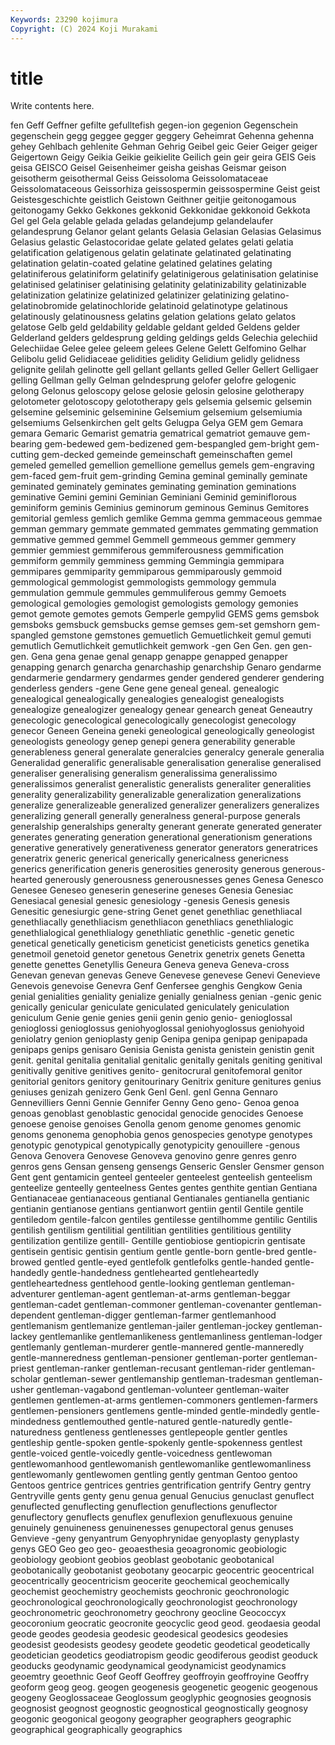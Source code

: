 ```yaml
---
Keywords: 23290 kojimura
Copyright: (C) 2024 Koji Murakami
---
```


# title

Write contents here.



fen Geff Geffner gefilte gefulltefish gegen-ion gegenion Gegenschein gegenschein
gegg geggee gegger geggery Geheimrat Gehenna gehenna gehey Gehlbach gehlenite
Gehman Gehrig Geibel geic Geier Geiger geiger Geigertown Geigy Geikia
Geikie geikielite Geilich gein geir geira GEIS Geis geisa GEISCO
Geisel Geisenheimer geisha geishas Geismar geison geisotherm geisothermal Geiss Geissoloma
Geissolomataceae Geissolomataceous Geissorhiza geissospermin geissospermine Geist geist Geistesgeschichte geistlich Geistown
Geithner geitjie geitonogamous geitonogamy Gekko Gekkones gekkonid Gekkonidae gekkonoid Gekkota
Gel gel Gela gelable gelada geladas gelandejump gelandelaufer gelandesprung Gelanor
gelant gelants Gelasia Gelasian Gelasias Gelasimus Gelasius gelastic Gelastocoridae gelate
gelated gelates gelati gelatia gelatification gelatigenous gelatin gelatinate gelatinated gelatinating
gelatination gelatin-coated gelatine gelatined gelatines gelating gelatiniferous gelatiniform gelatinify gelatinigerous
gelatinisation gelatinise gelatinised gelatiniser gelatinising gelatinity gelatinizability gelatinizable gelatinization gelatinize
gelatinized gelatinizer gelatinizing gelatino- gelatinobromide gelatinochloride gelatinoid gelatinotype gelatinous gelatinously
gelatinousness gelatins gelation gelations gelato gelatos gelatose Gelb geld geldability
geldable geldant gelded Geldens gelder Gelderland gelders geldesprung gelding geldings
gelds Gelechia gelechiid Gelechiidae Gelee gelee geleem gelees Gelene Gelett
Gelfomino Gelhar Gelibolu gelid Gelidiaceae gelidities gelidity Gelidium gelidly gelidness
gelignite gelilah gelinotte gell gellant gellants gelled Geller Gellert Gelligaer
gelling Gellman gelly Gelman gelndesprung gelofer gelofre gelogenic gelong Gelonus
geloscopy gelose gelosie gelosin gelosine gelotherapy gelotometer gelotoscopy gelototherapy gels
gelsemia gelsemic gelsemin gelsemine gelseminic gelseminine Gelsemium gelsemium gelsemiumia gelsemiums
Gelsenkirchen gelt gelts Gelugpa Gelya GEM gem Gemara gemara Gemaric
Gemarist gematria gematrical gematriot gemauve gem-bearing gem-bedewed gem-bedizened gem-bespangled gem-bright
gem-cutting gem-decked gemeinde gemeinschaft gemeinschaften gemel gemeled gemelled gemellion gemellione
gemellus gemels gem-engraving gem-faced gem-fruit gem-grinding Gemina geminal geminally geminate
geminated geminately geminates geminating gemination geminations geminative Gemini gemini Geminian
Geminiani Geminid geminiflorous geminiform geminis Geminius geminorum geminous Geminus Gemitores
gemitorial gemless gemlich gemlike Gemma gemma gemmaceous gemmae gemman gemmary
gemmate gemmated gemmates gemmating gemmation gemmative gemmed gemmel Gemmell gemmeous
gemmer gemmery gemmier gemmiest gemmiferous gemmiferousness gemmification gemmiform gemmily gemminess
gemming Gemmingia gemmipara gemmipares gemmiparity gemmiparous gemmiparously gemmoid gemmological gemmologist
gemmologists gemmology gemmula gemmulation gemmule gemmules gemmuliferous gemmy Gemoets gemological
gemologies gemologist gemologists gemology gemonies gemot gemote gemotes gemots Gemperle
gempylid GEMS gems gemsbok gemsboks gemsbuck gemsbucks gemse gemses gem-set
gemshorn gem-spangled gemstone gemstones gemuetlich Gemuetlichkeit gemul gemuti gemutlich Gemutlichkeit
gemutlichkeit gemwork -gen Gen Gen. gen gen- gen. Gena gena
genae genal genapp genappe genapped genapper genapping genarch genarcha genarchaship
genarchship Genaro gendarme gendarmerie gendarmery gendarmes gender gendered genderer gendering
genderless genders -gene Gene gene geneal geneal. genealogic genealogical genealogically
genealogies genealogist genealogists genealogize genealogizer genealogy genear genearch geneat Geneautry
genecologic genecological genecologically genecologist genecology genecor Geneen Geneina geneki geneological
geneologically geneologist geneologists geneology genep genepi genera generability generable generableness
general generalate generalcies generalcy generale generalia Generalidad generalific generalisable generalisation
generalise generalised generaliser generalising generalism generalissima generalissimo generalissimos generalist generalistic
generalists generaliter generalities generality generalizability generalizable generalization generalizations generalize generalizeable
generalized generalizer generalizers generalizes generalizing generall generally generalness general-purpose generals
generalship generalships generalty generant generate generated generater generates generating generation
generational generationism generations generative generatively generativeness generator generators generatrices generatrix
generic generical generically genericalness genericness generics generification generis generosities generosity
generous generous-hearted generously generousness generousnesses genes Genesa Genesco Genesee Geneseo
geneserin geneserine geneses Genesia Genesiac Genesiacal genesial genesic genesiology -genesis
Genesis genesis Genesitic genesiurgic gene-string Genet genet genethliac genethliacal genethliacally
genethliacism genethliacon genethliacs genethlialogic genethlialogical genethlialogy genethliatic genethlic -genetic genetic
genetical genetically geneticism geneticist geneticists genetics genetika genetmoil genetoid genetor
genetous Genetrix genetrix genets Genetta genette genettes Genetyllis Geneura Geneva
geneva Geneva-cross Genevan genevan genevas Geneve Genevese genevese Genevi Genevieve
Genevois genevoise Genevra Genf Genfersee genghis Gengkow Genia genial genialities
geniality genialize genially genialness genian -genic genic genically genicular geniculate
geniculated geniculately geniculation geniculum Genie genie genies genii genin genio
genio- genioglossal genioglossi genioglossus geniohyoglossal geniohyoglossus geniohyoid geniolatry genion genioplasty
genip Genipa genipa genipap genipapada genipaps genips genisaro Genisia Genista
genista genistein genistin genit genit. genital genitalia genitalial genitalic genitally
genitals geniting genitival genitivally genitive genitives genito- genitocrural genitofemoral genitor
genitorial genitors genitory genitourinary Genitrix geniture genitures genius geniuses genizah
genizero Genk Genl Genl. genl Genna Gennaro Gennevilliers Genni Gennie
Gennifer Genny Geno geno- Genoa genoa genoas genoblast genoblastic genocidal
genocide genocides Genoese genoese genoise genoises Genolla genom genome genomes
genomic genoms genonema genophobia genos genospecies genotype genotypes genotypic genotypical
genotypically genotypicity genouillere -genous Genova Genovera Genovese Genoveva genovino genre
genres genro genros gens Gensan genseng gensengs Genseric Gensler Gensmer
genson Gent gent gentamicin genteel genteeler genteelest genteelish genteelism genteelize
genteelly genteelness Gentes gentes genthite gentian Gentiana Gentianaceae gentianaceous gentianal
Gentianales gentianella gentianic gentianin gentianose gentians gentianwort gentiin gentil Gentile
gentile gentiledom gentile-falcon gentiles gentilesse gentilhomme gentilic Gentilis gentilish gentilism
gentilitial gentilitian gentilities gentilitious gentility gentilization gentilize gentill- Gentille gentiobiose
gentiopicrin gentisate gentisein gentisic gentisin gentium gentle gentle-born gentle-bred gentle-browed
gentled gentle-eyed gentlefolk gentlefolks gentle-handed gentle-handedly gentle-handedness gentlehearted gentleheartedly gentleheartedness
gentlehood gentle-looking gentleman gentleman-adventurer gentleman-agent gentleman-at-arms gentleman-beggar gentleman-cadet gentleman-commoner gentleman-covenanter
gentleman-dependent gentleman-digger gentleman-farmer gentlemanhood gentlemanism gentlemanize gentleman-jailer gentleman-jockey gentleman-lackey gentlemanlike
gentlemanlikeness gentlemanliness gentleman-lodger gentlemanly gentleman-murderer gentle-mannered gentle-manneredly gentle-manneredness gentleman-pensioner gentleman-porter
gentleman-priest gentleman-ranker gentleman-recusant gentleman-rider gentleman-scholar gentleman-sewer gentlemanship gentleman-tradesman gentleman-usher gentleman-vagabond
gentleman-volunteer gentleman-waiter gentlemen gentlemen-at-arms gentlemen-commoners gentlemen-farmers gentlemen-pensioners gentlemens gentle-minded gentle-mindedly
gentle-mindedness gentlemouthed gentle-natured gentle-naturedly gentle-naturedness gentleness gentlenesses gentlepeople gentler gentles
gentleship gentle-spoken gentle-spokenly gentle-spokenness gentlest gentle-voiced gentle-voicedly gentle-voicedness gentlewoman gentlewomanhood
gentlewomanish gentlewomanlike gentlewomanliness gentlewomanly gentlewomen gentling gently gentman Gentoo gentoo
Gentoos gentrice gentrices gentries gentrification gentrify Gentry gentry Gentryville gents
genty genu genua genual Genucius genuclast genuflect genuflected genuflecting genuflection
genuflections genuflector genuflectory genuflects genuflex genuflexion genuflexuous genuine genuinely genuineness
genuinenesses genupectoral genus genuses Genvieve -geny genyantrum Genyophrynidae genyoplasty genyplasty
genys GEO Geo geo geo- geoaesthesia geoagronomic geobiologic geobiology geobiont
geobios geoblast geobotanic geobotanical geobotanically geobotanist geobotany geocarpic geocentric geocentrical
geocentrically geocentricism geocerite geochemical geochemically geochemist geochemistry geochemists geochronic geochronologic
geochronological geochronologically geochronologist geochronology geochronometric geochronometry geochrony geocline Geococcyx geocoronium
geocratic geocronite geocyclic geod geod. geodaesia geodal geode geodes geodesia
geodesic geodesical geodesics geodesies geodesist geodesists geodesy geodete geodetic geodetical
geodetically geodetician geodetics geodiatropism geodic geodiferous geodist geoduck geoducks geodynamic
geodynamical geodynamicist geodynamics geoemtry geoethnic Geof Geoff Geoffrey geoffroyin geoffroyine
Geoffry geoform geog geog. geogen geogenesis geogenetic geogenic geogenous geogeny
Geoglossaceae Geoglossum geoglyphic geognosies geognosis geognosist geognost geognostic geognostical geognostically
geognosy geogonic geogonical geogony geographer geographers geographic geographical geographically geographics
